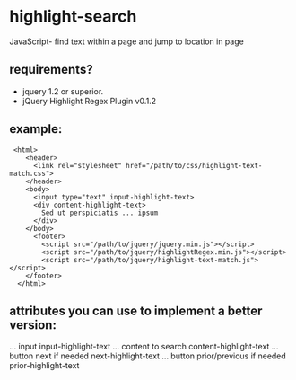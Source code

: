 # highlight-search
JavaScript- find text within a page and jump to location in page

## requirements?
 - jquery 1.2 or superior.
 - jQuery Highlight Regex Plugin v0.1.2
 
## example:
```
 <html>
    <header>
      <link rel="stylesheet" href="/path/to/css/highlight-text-match.css">
    </header>
    <body>
      <input type="text" input-highlight-text>
      <div content-highlight-text>
        Sed ut perspiciatis ... ipsum 
      </div>
    </body>
      <footer>
        <script src="/path/to/jquery/jquery.min.js"></script>
        <script src="/path/to/jquery/highlightRegex.min.js"></script>
        <script src="/path/to/jquery/highlight-text-match.js"></script>        
    </footer>
  </html>
  ```
## attributes you can use to implement a better version:
... input input-highlight-text 
... content to search content-highlight-text
... button next if needed next-highlight-text
... button prior/previous if needed prior-highlight-text
  
